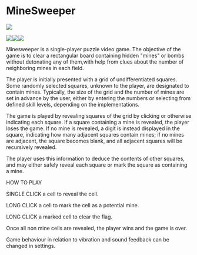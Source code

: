 # MineSweeper

![](minesweepergif.gif)

![](msScreenshot1.jpg)![](msScreenshot2.jpg)![](msScreenshot3.jpg)


Minesweeper is a single-player puzzle video game. The objective of the game is to clear a rectangular board containing hidden "mines" or bombs without detonating any of them,with help from clues about the number of neighboring mines in each field.

The player is initially presented with a grid of undifferentiated squares. Some randomly selected squares, unknown to the player, are designated to contain mines. Typically, the size of the grid and the number of mines are set in advance by the user, either by entering the numbers or selecting from defined skill levels, depending on the implementations.

The game is played by revealing squares of the grid by clicking or otherwise indicating each square. If a square containing a mine is revealed, the player loses the game. If no mine is revealed, a digit is instead displayed in the square, indicating how many adjacent squares contain mines; if no mines are adjacent, the square becomes blank, and all adjacent squares will be recursively revealed.

The player uses this information to deduce the contents of other squares, and may either safely reveal each square or mark the square as containing a mine.

HOW TO PLAY

SINGLE CLICK a cell to reveal the cell.

LONG CLICK a cell to mark the cell as a potential mine.

LONG CLICK a marked cell to clear the flag.

Once all non mine cells are revealed, the player wins and the game is over.

Game behaviour in relation to vibration and sound feedback can be changed in settings.
